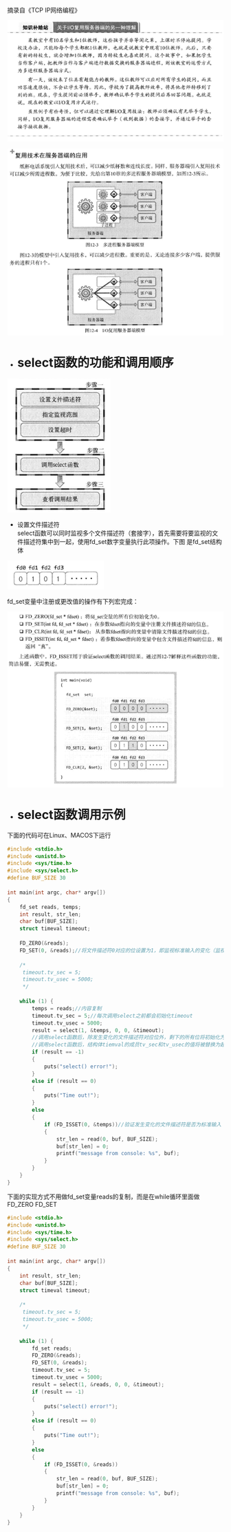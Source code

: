 摘录自《TCP IP网络编程》 


![](https://github.com/havenow/NetComEngine/blob/master/pic/IO%E5%A4%8D%E7%94%A8%E7%9A%84%E7%90%86%E8%A7%A3.png)

![](https://github.com/havenow/NetComEngine/blob/master/pic/%E5%A4%8D%E7%94%A8%E6%8A%80%E6%9C%AF%E5%9C%A8%E6%9C%8D%E5%8A%A1%E5%99%A8%E7%AB%AF%E7%9A%84%E5%BA%94%E7%94%A8.png)

- # select函数的功能和调用顺序
![](https://github.com/havenow/NetComEngine/blob/master/pic/select%E5%87%BD%E6%95%B0%E8%B0%83%E7%94%A8%E8%BF%87%E7%A8%8B.png)

- 设置文件描述符     
select函数可以同时监视多个文件描述符（套接字），首先需要将要监视的文件描述符集中到一起，使用fd_set数字变量执行此项操作。下图 是fd_set结构体

![](https://github.com/havenow/NetComEngine/blob/master/pic/fd_set%E7%BB%93%E6%9E%84%E4%BD%93.png)

fd_set变量中注册或更改值的操作有下列宏完成：    

![](https://github.com/havenow/NetComEngine/blob/master/pic/fd_set%E7%9B%B8%E5%85%B3%E5%87%BD%E6%95%B0%E7%9A%84%E5%8A%9F%E8%83%BD.png)




- # select函数调用示例

下面的代码可在Linux、MACOS下运行     
```c++
#include <stdio.h>
#include <unistd.h>
#include <sys/time.h>
#include <sys/select.h>
#define BUF_SIZE 30

int main(int argc, char* argv[])
{
    fd_set reads, temps;
    int result, str_len;
    char buf[BUF_SIZE];
    struct timeval timeout;
    
    FD_ZERO(&reads);
    FD_SET(0, &reads);//将文件描述符0对应的位设置为1，即监视标准输入的变化（监视控制台）
    
    /*
     timeout.tv_sec = 5;
     timeout.tv_usec = 5000;
     */
    
    while (1) {
        temps = reads;//内容复制
        timeout.tv_sec = 5;//每次调用select之前都会初始化timeout
        timeout.tv_usec = 5000;
        result = select(1, &temps, 0, 0, &timeout);
        //调用select函数后，除发生变化的文件描述符对应位外，剩下的所有位将初始化为0。
        //调用select函数后，结构体tiemval的成员tv_sec和tv_usec的值将被替换为超时前剩余时间。
        if (result == -1)
        {
            puts("select() error!");
        }
        else if (result == 0)
        {
            puts("Time out!");
        }
        else
        {
            if (FD_ISSET(0, &temps))//验证发生变化的文件描述符是否为标准输入
            {
                str_len = read(0, buf, BUF_SIZE);
                buf[str_len] = 0;
                printf("message from console: %s", buf);
            }
        }
    }
}

```

下面的实现方式不用做fd_set变量reads的复制，而是在while循环里面做FD_ZERO FD_SET     
```c++
#include <stdio.h>
#include <unistd.h>
#include <sys/time.h>
#include <sys/select.h>
#define BUF_SIZE 30

int main(int argc, char* argv[])
{
    int result, str_len;
    char buf[BUF_SIZE];
    struct timeval timeout;
    
    /*
     timeout.tv_sec = 5;
     timeout.tv_usec = 5000;
     */
    
    while (1) {
        fd_set reads;
        FD_ZERO(&reads);
        FD_SET(0, &reads);
        timeout.tv_sec = 5;
        timeout.tv_usec = 5000;
        result = select(1, &reads, 0, 0, &timeout);
        if (result == -1)
        {
            puts("select() error!");
        }
        else if (result == 0)
        {
            puts("Time out!");
        }
        else
        {
            if (FD_ISSET(0, &reads))
            {
                str_len = read(0, buf, BUF_SIZE);
                buf[str_len] = 0;
                printf("message from console: %s", buf);
            }
        }
    }
}

```

